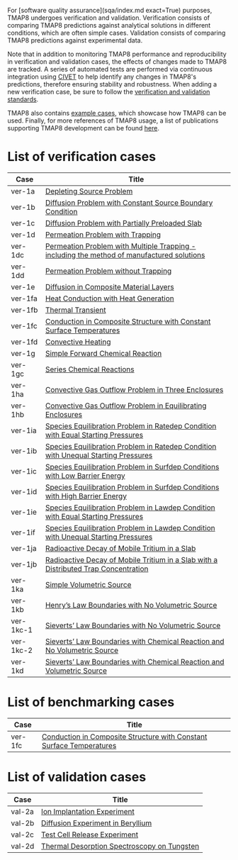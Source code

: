 For [software quality assurance](sqa/index.md exact=True) purposes, TMAP8 undergoes verification and validation. Verification consists of comparing TMAP8 predictions against analytical solutions in different conditions, which are often simple cases. Validation consists of comparing TMAP8 predictions against experimental data.

Note that in addition to monitoring TMAP8 performance and reproducibility in verification and validation cases, the effects of changes made to TMAP8 are tracked. A series of automated tests are performed via continuous integration using [CIVET](https://civet.inl.gov/repo/530) to help identify any changes in TMAP8's predictions, therefore ensuring stability and robustness. When adding a new verification case, be sure to follow the [verification and validation standards](verification_and_validation_standards.md).

TMAP8 also contains [example cases](examples/tmap_index.md), which showcase how TMAP8 can be used. Finally, for more references of TMAP8 usage, a list of publications supporting TMAP8 development can be found [here](publications.md).

# List of verification cases

| Case      | Title                                                                                               |
| --------- | --------------------------------------------------------------------------------------------------- |
| ver-1a    | [Depleting Source Problem](ver-1a.md)                                                               |
| ver-1b    | [Diffusion Problem with Constant Source Boundary Condition](ver-1b.md)                              |
| ver-1c    | [Diffusion Problem with Partially Preloaded Slab](ver-1c.md)                                        |
| ver-1d    | [Permeation Problem with Trapping](ver-1d.md)                                                       |
| ver-1dc   | [Permeation Problem with Multiple Trapping - including the method of manufactured solutions](ver-1dc.md) |
| ver-1dd   | [Permeation Problem without Trapping](ver-1dd.md)                                                   |
| ver-1e    | [Diffusion in Composite Material Layers](ver-1e.md)                                                 |
| ver-1fa   | [Heat Conduction with Heat Generation](ver-1fa.md)                                                  |
| ver-1fb   | [Thermal Transient](ver-1fb.md)                                                                     |
| ver-1fc   | [Conduction in Composite Structure with Constant Surface Temperatures](ver-1fc.md)                  |
| ver-1fd   | [Convective Heating](ver-1fd.md)                                                                    |
| ver-1g    | [Simple Forward Chemical Reaction](ver-1g.md)                                                       |
| ver-1gc   | [Series Chemical Reactions](ver-1gc.md)                                                             |
| ver-1ha   | [Convective Gas Outflow Problem in Three Enclosures](ver-1ha.md)                                    |
| ver-1hb   | [Convective Gas Outflow Problem in Equilibrating Enclosures](ver-1hb.md)                            |
| ver-1ia   | [Species Equilibration Problem in Ratedep Condition with Equal Starting Pressures](ver-1ia.md)      |
| ver-1ib   | [Species Equilibration Problem in Ratedep Condition with Unequal Starting Pressures](ver-1ib.md)    |
| ver-1ic   | [Species Equilibration Problem in Surfdep Conditions with Low Barrier Energy](ver-1ic.md)           |
| ver-1id   | [Species Equilibration Problem in Surfdep Conditions with High Barrier Energy](ver-1id.md)          |
| ver-1ie   | [Species Equilibration Problem in Lawdep Condition with Equal Starting Pressures](ver-1ie.md)       |
| ver-1if   | [Species Equilibration Problem in Lawdep Condition with Unequal Starting Pressures](ver-1if.md)     |
| ver-1ja   | [Radioactive Decay of Mobile Tritium in a Slab](ver-1ja.md)                                         |
| ver-1jb   | [Radioactive Decay of Mobile Tritium in a Slab with a Distributed Trap Concentration](ver-1jb.md)   |
| ver-1ka   | [Simple Volumetric Source](ver-1ka.md)                                                              |
| ver-1kb   | [Henry’s Law Boundaries with No Volumetric Source](ver-1kb.md)                                      |
| ver-1kc-1 | [Sieverts’ Law Boundaries with No Volumetric Source](ver-1kc-1.md)                                  |
| ver-1kc-2 | [Sieverts’ Law Boundaries with Chemical Reaction and No Volumetric Source](ver-1kc-2.md)            |
| ver-1kd   | [Sieverts’ Law Boundaries with Chemical Reaction and Volumetric Source](ver-1kd.md)                 |

# List of benchmarking cases

| Case    | Title                                                                              |
| ------- | ---------------------------------------------------------------------------------- |
| ver-1fc | [Conduction in Composite Structure with Constant Surface Temperatures](ver-1fc.md) |


# List of validation cases

| Case   | Title                                                    |
| ------ | -------------------------------------------------------- |
| val-2a | [Ion Implantation Experiment](val-2a.md)                 |
| val-2b | [Diffusion Experiment in Beryllium](val-2b.md)           |
| val-2c | [Test Cell Release Experiment](val-2c.md)                |
| val-2d | [Thermal Desorption Spectroscopy on Tungsten](val-2d.md) |
